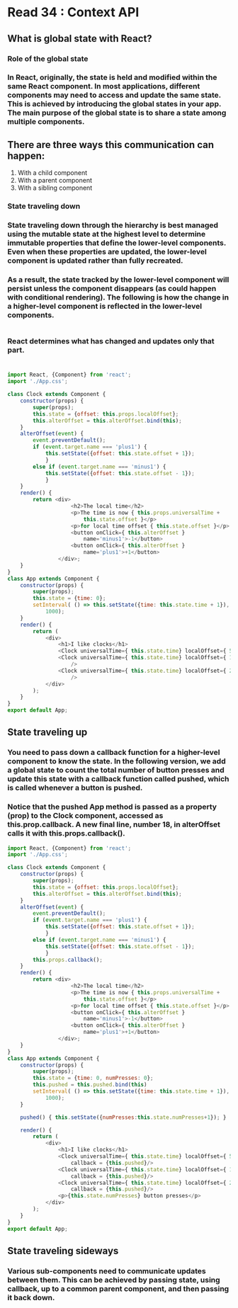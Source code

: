 # Read 34 : Context API

## What is global state with React?
### Role of the global state

### In React, originally, the state is held and modified within the same React component. In most applications, different components may need to access and update the same state. This is achieved by introducing the global states in your app. The main purpose of the global state is to share a state among multiple components.


## There are three ways this communication can happen:

1. With a child component
2. With a parent component
3. With a sibling component

### State traveling down
### State traveling down through the hierarchy is best managed using the mutable state at the highest level to determine immutable properties that define the lower-level components. Even when these properties are updated, the lower-level component is updated rather than fully recreated.

### As a result, the state tracked by the lower-level component will persist unless the component disappears (as could happen with conditional rendering). The following is how the change in a higher-level component is reflected in the lower-level components.

#
### React determines what has changed and updates only that part.
#

```javascript
import React, {Component} from 'react'; 
import './App.css';

class Clock extends Component { 
    constructor(props) {
        super(props);
        this.state = {offset: this.props.localOffset}; 
        this.alterOffset = this.alterOffset.bind(this);
    }
    alterOffset(event) { 
        event.preventDefault();
        if (event.target.name === 'plus1') {
            this.setState({offset: this.state.offset + 1}); 
            } 
        else if (event.target.name === 'minus1') {
            this.setState({offset: this.state.offset - 1}); 
            }
    }
    render() { 
        return <div>
                    <h2>The local time</h2>
                    <p>The time is now { this.props.universalTime +
                        this.state.offset }</p>
                    <p>for local time offset { this.state.offset }</p> 
                    <button onClick={ this.alterOffset }
                        name='minus1'>-1</button> 
                    <button onClick={ this.alterOffset }
                        name='plus1'>+1</button> 
                </div>;
    }
}
class App extends Component { 
    constructor(props) {
        super(props);
        this.state = {time: 0};
        setInterval( () => this.setState({time: this.state.time + 1}),
            1000); 
    }
    render() { 
        return (
            <div>
                <h1>I like clocks</h1>
                <Clock universalTime={ this.state.time} localOffset={ 5 } /> 
                <Clock universalTime={ this.state.time} localOffset={ 100 }
                    />
                <Clock universalTime={ this.state.time} localOffset={ 200 }
                    /> 
            </div>
        );
    }
}
export default App;
```

## State traveling up

### You need to pass down a callback function for a higher-level component to know the state. In the following version, we add a global state to count the total number of button presses and update this state with a callback function called pushed, which is called whenever a button is pushed.

### Notice that the pushed App method is passed as a property (prop) to the Clock component, accessed as this.prop.callback. A new final line, number 18, in alterOffset calls it with this.props.callback().

```javascript
import React, {Component} from 'react'; 
import './App.css';

class Clock extends Component { 
    constructor(props) {
        super(props);
        this.state = {offset: this.props.localOffset}; 
        this.alterOffset = this.alterOffset.bind(this);
    }
    alterOffset(event) { 
        event.preventDefault();
        if (event.target.name === 'plus1') {
            this.setState({offset: this.state.offset + 1}); 
            } 
        else if (event.target.name === 'minus1') {
            this.setState({offset: this.state.offset - 1}); 
            }
        this.props.callback();
    }
    render() { 
        return <div>
                    <h2>The local time</h2>
                    <p>The time is now { this.props.universalTime +
                        this.state.offset }</p>
                    <p>for local time offset { this.state.offset }</p> 
                    <button onClick={ this.alterOffset }
                        name='minus1'>-1</button> 
                    <button onClick={ this.alterOffset }
                        name='plus1'>+1</button> 
                </div>;
    }
}
class App extends Component { 
    constructor(props) {
        super(props);
        this.state = {time: 0, numPresses: 0};
        this.pushed = this.pushed.bind(this)
        setInterval( () => this.setState({time: this.state.time + 1}),
            1000); 
    }

    pushed() { this.setState({numPresses:this.state.numPresses+1}); }

    render() { 
        return (
            <div>
                <h1>I like clocks</h1>
                <Clock universalTime={ this.state.time} localOffset={ 5 } 
                    callback = {this.pushed}/> 
                <Clock universalTime={ this.state.time} localOffset={ 100 }
                    callback = {this.pushed}/>
                <Clock universalTime={ this.state.time} localOffset={ 200 }
                    callback = {this.pushed}/>
                <p>{this.state.numPresses} button presses</p> 
            </div>
        );
    }
}
export default App;
```

## State traveling sideways
### Various sub-components need to communicate updates between them. This can be achieved by passing state, using callback, up to a common parent component, and then passing it back down.












